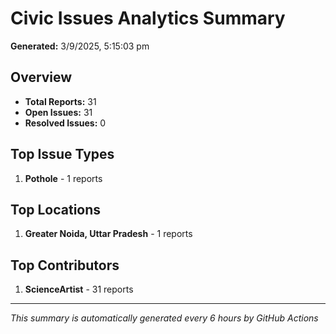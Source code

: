 #  Civic Issues Analytics Summary

**Generated:** 3/9/2025, 5:15:03 pm

##  Overview
- **Total Reports:** 31
- **Open Issues:** 31
- **Resolved Issues:** 0

##  Top Issue Types
1. **Pothole** - 1 reports

##  Top Locations
1. **Greater Noida, Uttar Pradesh** - 1 reports

##  Top Contributors
1. **ScienceArtist** - 31 reports

---
*This summary is automatically generated every 6 hours by GitHub Actions*
